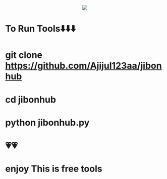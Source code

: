 <p align="center"><img src="https://img.shields.io/badge/MADE%20IN BANGLADESHI-SPAMMAR AND PROGRAMMER-green?colorA=%23ff0000&colorB=%23017e40&style=flat-square">

# To Run Tools⬇️⬇️⬇️
# git clone https://github.com/Ajijul123aa/jibonhub
# cd jibonhub
# python jibonhub.py
# 💗💗
# enjoy This is free tools
